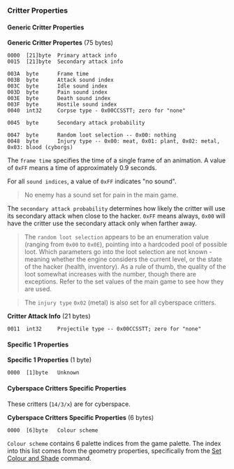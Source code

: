### Critter Properties

#### Generic Critter Properties

**Generic Critter Propertes** (75 bytes)

    0000  [21]byte  Primary attack info
    0015  [21]byte  Secondary attack info

    003A  byte      Frame time
    003B  byte      Attack sound index
    003C  byte      Idle sound index
    003D  byte      Pain sound index
    003E  byte      Death sound index
    003F  byte      Hostile sound index
    0040  int32     Corpse type - 0x00CCSSTT; zero for "none"

    0045  byte      Secondary attack probability

    0047  byte      Random loot selection -- 0x00: nothing
    0048  byte      Injury type -- 0x00: meat, 0x01: plant, 0x02: metal, 0x03: blood (cyborgs)

The ```frame time``` specifies the time of a single frame of an animation. A value of ```0xFF``` means a time of approximately 0.9 seconds. 

For all ```sound indices```, a value of ```0xFF``` indicates "no sound".
> No enemy has a sound set for pain in the main game.

The ```secondary attack probability``` determines how likely the critter will use its secondary attack when close to the hacker. ```0xFF``` means always, ```0x00``` will have the critter use the secondary attack only when farther away.

> The ```random loot selection``` appears to be an enumeration value (ranging from ```0x00``` to ```0x0E```), pointing into a hardcoded pool of possible loot.
> Which parameters go into the loot selection are not known - meaning whether the engine considers the current level, or the state of the hacker (health, inventory). As a rule of thumb, the quality of the loot somewhat increases with the number, though there are exceptions.
> Refer to the set values of the main game to see how they are used.

> The ```injury type``` ```0x02``` (metal) is also set for all cyberspace critters.


**Critter Attack Info** (21 bytes)

    0011  int32     Projectile type -- 0x00CCSSTT; zero for "none"



#### Specific 1 Properties

**Specific 1 Properties** (1 byte)

    0000  [1]byte   Unknown


#### Cyberspace Critters Specific Properties

These critters (```14/3/x```) are for cyberspace.

**Cyberspace Critters Specific Properties** (6 bytes)

    0000  [6]byte   Colour scheme

```Colour scheme``` contains 6 palette indices from the game palette. The index into this list comes from the geometry properties, specifically from the [Set Colour and Shade](../../media/Geometry#set-colour-and-shade) command.
